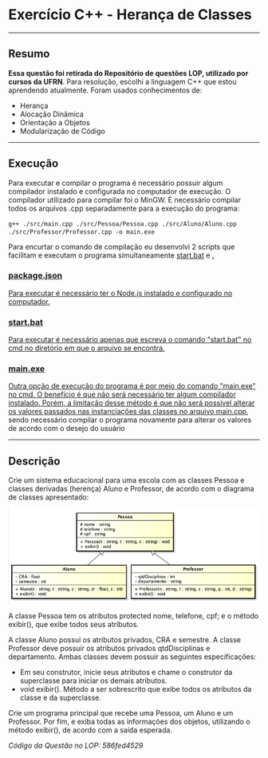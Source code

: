 # Exercício C++ - Herança de Classes

---
## Resumo

<b>Essa questão foi retirada do Repositório de questões LOP, utilizado por cursos da UFRN</b>. Para resolução, escolhi a linguagem C++ que estou aprendendo atualmente. Foram usados conhecimentos de:

- Herança
- Alocação Dinâmica
- Orientação a Objetos
- Modularização de Código

---

## Execução

Para executar e compilar o programa é necessário possuir algum compilador instalado e configurada no computador de execução. O compilador utilizado para compilar foi o MinGW.
É necessário compilar todos os arquivos .cpp separadamente para a execução do programa:
```
g++ ./src/main.cpp ./src/Pessoa/Pessoa.cpp ./src/Aluno/Aluno.cpp ./src/Professor/Professor.cpp -o main.exe
```

Para encurtar o comando de compilação eu desenvolvi 2 scripts que facilitam e executam o programa simultaneamente <a href="./start.bat">start.bat</a> e <a href="./package.json">.

### package.json

Para executar é necessário ter o Node.js instalado e configurado no computador.

### start.bat

Para executar é necessário apenas que escreva o comando "start.bat" no cmd no diretório em que o arquivo se encontra.

### main.exe

Outra opção de execução do programa é por meio do comando "main.exe" no cmd. O benefício é que não será necessário ter algum compilador instalado. Porém, a limitação desse método é que não será possível alterar os valores passados nas instanciações das classes no arquivo <a href="./src/main.cpp">main.cpp</a>, sendo necessário compilar o programa novamente para alterar os valores de acordo com o desejo do usuário

---

## Descrição

Crie um sistema educacional para uma escola com as classes Pessoa e classes derivadas (herença) Aluno e Professor, de acordo com o diagrama de classes apresentado:

![Diagrama do Exercício](src/alunoprofessor.png)

A classe Pessoa tem os atributos protected nome, telefone, cpf; e o método exibir(), que exibe todos seus atributos.

A classe Aluno possui os atributos privados, CRA e semestre. A classe Professor deve possuir os atributos privados qtdDisciplinas e departamento. Ambas classes devem possuir as seguintes especificações:​

- Em seu construtor, inicie seus atributos e chame o construtor da superclasse para iniciar os demais atributos.
- ​void exibir(). Método a ser sobrescrito que exibe todos os atributos da classe e da superclasse.


Crie um programa principal que recebe uma Pessoa, um Aluno e um Professor.
Por fim, e exiba todas as informações dos objetos, utilizando o método exibir(), de acordo com a saída esperada.

<i>Código da Questão no LOP: 586fed4529</i>
